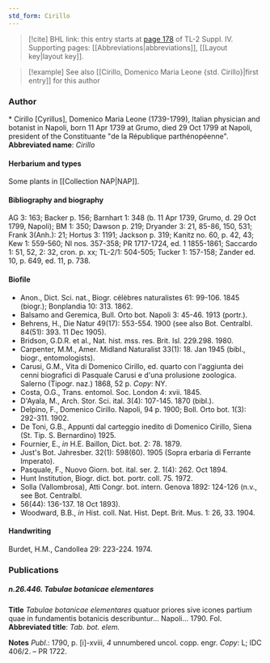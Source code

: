 ```yaml
---
std_form: Cirillo
---
```


> [!cite] BHL link: this entry starts at [page 178](https://www.biodiversitylibrary.org/page/33265855) of TL-2 Suppl. IV.
> Supporting pages: [[Abbreviations|abbreviations]], [[Layout key|layout key]].

> [!example] See also [[Cirillo, Domenico Maria Leone {std. Cirillo}|first entry]] for this author

### Author

\* Cirillo \[Cyrillus\], Domenico Maria Leone (1739-1799), Italian physician and botanist in Napoli, born 11 Apr 1739 at Grumo, died 29 Oct 1799 at Napoli, president of the Constituante "de la République parthénopéenne". 
**Abbreviated name**: *Cirillo*

#### Herbarium and types

Some plants in [[Collection NAP|NAP]].

#### Bibliography and biography

AG 3: 163; Backer p. 156; Barnhart 1: 348 (b. 11 Apr 1739, Grumo, d. 29 Oct 1799, Napoli); BM 1: 350; Dawson p. 219; Dryander 3: 21, 85-86, 150, 531; Frank 3(Anh.): 21; Hortus 3: 1191; Jackson p. 319; Kanitz no. 60, p. 42, 43; Kew 1: 559-560; NI nos. 357-358; PR 1717-1724, ed. 1 1855-1861; Saccardo 1: 51, 52, 2: 32, cron. p. xx; TL-2/1: 504-505; Tucker 1: 157-158; Zander ed. 10, p. 649, ed. 11, p. 738.

#### Biofile

- Anon., Dict. Sci. nat., Biogr. célèbres naturalistes 61: 99-106. 1845 (biogr.); Bonplandia 10: 313. 1862.
- Balsamo and Geremica, Bull. Orto bot. Napoli 3: 45-46. 1913 (portr.).
- Behrens, H., Die Natur 49(17): 553-554. 1900 (see also Bot. Centralbl. 84(51): 393. 11 Dec 1905).
- Bridson, G.D.R. et al., Nat. hist. mss. res. Brit. Isl. 229.298. 1980.
- Carpenter, M.M., Amer. Midland Naturalist 33(1): 18. Jan 1945 (bibl., biogr., entomologists).
- Carusi, G.M., Vita di Domenico Cirillo, ed. quarto con l'aggiunta dei cenni biografici di Pasquale Carusi e d'una prolusione zoologica. Salerno (Tipogr. naz.) 1868, 52 p. *Copy*: NY.
- Costa, O.G., Trans. entomol. Soc. London 4: xvii. 1845.
- D'Ayala, M., Arch. Stor. Sci. ital. 3(4): 107-145. 1870 (bibl.).
- Delpino, F., Domenico Cirillo. Napoli, 94 p. 1900; Boll. Orto bot. 1(3): 292-311. 1902.
- De Toni, G.B., Appunti dal carteggio inedito di Domenico Cirillo, Siena (St. Tip. S. Bernardino) 1925.
- Fournier, E., *in* H.E. Baillon, Dict. bot. 2: 78. 1879.
- Just's Bot. Jahresber. 32(1): 598(60). 1905 (Sopra erbaria di Ferrante Imperato).
- Pasquale, F., Nuovo Giorn. bot. ital. ser. 2. 1(4): 262. Oct 1894.
- Hunt Institution, Biogr. dict. bot. portr. coll. 75. 1972.
- Solla (Vallombrosa), Atti Congr. bot. intern. Genova 1892: 124-126 (n.v., see Bot. Centralbl.
- 56(44): 136-137. 18 Oct 1893).
- Woodward, B.B., *in* Hist. coll. Nat. Hist. Dept. Brit. Mus. 1: 26, 33. 1904.

#### Handwriting

Burdet, H.M., Candollea 29: 223-224. 1974.

### Publications

##### n.26.446. Tabulae botanicae elementares

**Title**
*Tabulae botanicae elementares* quatuor priores sive icones partium quae in fundamentis botanicis describuntur... Napoli... 1790. Fol.
**Abbreviated title**: *Tab. bot. elem.*

**Notes**
*Publ*.: 1790, p. \[i\]-xviii, *4* unnumbered uncol. copp. engr. *Copy*: L; IDC 406/2. – PR 1722.

